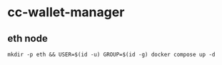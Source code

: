 # cc-wallet-manager


## eth node

```mkdir -p eth && USER=$(id -u) GROUP=$(id -g) docker compose up -d```
